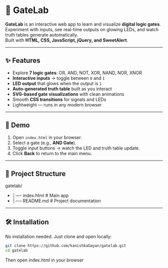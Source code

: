 # 🧪 GateLab

**GateLab** is an interactive web app to learn and visualize **digital logic gates**.  
Experiment with inputs, see real-time outputs on glowing LEDs, and watch truth tables generate automatically.  
Built with **HTML, CSS, JavaScript, jQuery, and SweetAlert**.

---

## ✨ Features
- Explore **7 logic gates**: OR, AND, NOT, XOR, NAND, NOR, XNOR
- **Interactive inputs** → toggle between `0` and `1`
- **LED output** that glows when the output is `1`
- **Auto-generated truth table** built as you interact
- **SVG-based gate visualizations** with clean animations
- Smooth **CSS transitions** for signals and LEDs
- Lightweight — runs in any modern browser

---

## 🚀 Demo
1. Open `index.html` in your browser.
2. Select a gate (e.g., **AND Gate**).
3. Toggle input buttons → watch the LED and truth table update.
4. Click **Back** to return to the main menu.

---

## 📂 Project Structure
gatelab/
- │── index.html # Main app
- │── README.md # Project documentation


---

## 🛠️ Installation
No installation needed. Just clone and open locally:

```bash
git clone https://github.com/kanishkaGayan/gatelab.git
cd gatelab
```
Then open index.html in your browser
